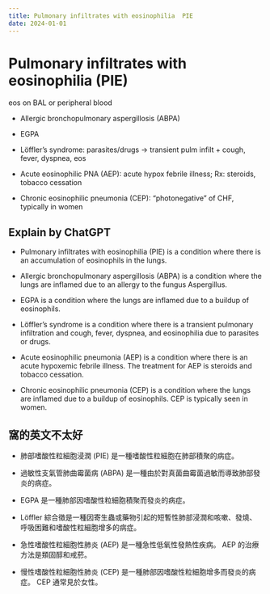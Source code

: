 ```yaml
---
title: Pulmonary infiltrates with eosinophilia  PIE 
date: 2024-01-01
---
```


# Pulmonary infiltrates with eosinophilia (PIE)

eos on BAL or peripheral blood

* Allergic bronchopulmonary aspergillosis (ABPA)

* EGPA

* Löffler’s syndrome: parasites/drugs → transient pulm infilt + cough, fever, dyspnea, eos

* Acute eosinophilic PNA (AEP): acute hypox febrile illness; Rx: steroids, tobacco cessation

* Chronic eosinophilic pneumonia (CEP): “photonegative” of CHF, typically in women


## Explain by ChatGPT


* Pulmonary infiltrates with eosinophilia (PIE) is a condition where there is an accumulation of eosinophils in the lungs.

* Allergic bronchopulmonary aspergillosis (ABPA) is a condition where the lungs are inflamed due to an allergy to the fungus Aspergillus.

* EGPA is a condition where the lungs are inflamed due to a buildup of eosinophils.

* Löffler’s syndrome is a condition where there is a transient pulmonary infiltration and cough, fever, dyspnea, and eosinophilia due to parasites or drugs.

* Acute eosinophilic pneumonia (AEP) is a condition where there is an acute hypoxemic febrile illness. The treatment for AEP is steroids and tobacco cessation.

* Chronic eosinophilic pneumonia (CEP) is a condition where the lungs are inflamed due to a buildup of eosinophils. CEP is typically seen in women.

## 窩的英文不太好

* 肺部嗜酸性粒細胞浸潤 (PIE) 是一種嗜酸性粒細胞在肺部積聚的病症。

* 過敏性支氣管肺曲霉菌病 (ABPA) 是一種由於對真菌曲霉菌過敏而導致肺部發炎的病症。

* EGPA 是一種肺部因嗜酸性粒細胞積聚而發炎的病症。

* Löffler 綜合徵是一種因寄生蟲或藥物引起的短暫性肺部浸潤和咳嗽、發燒、呼吸困難和嗜酸性粒細胞增多的病症。

* 急性嗜酸性粒細胞性肺炎 (AEP) 是一種急性低氧性發熱性疾病。 AEP 的治療方法是類固醇和戒菸。

* 慢性嗜酸性粒細胞性肺炎 (CEP) 是一種肺部因嗜酸性粒細胞增多而發炎的病症。 CEP 通常見於女性。
